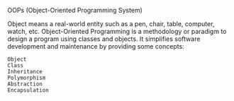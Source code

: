 OOPs (Object-Oriented Programming System)

Object means a real-world entity such as a pen, chair, table, computer, watch, etc. Object-Oriented Programming is a methodology or paradigm to design a program using classes and objects. It simplifies software development and maintenance by providing some concepts:

    Object
    Class
    Inheritance
    Polymorphism
    Abstraction
    Encapsulation
